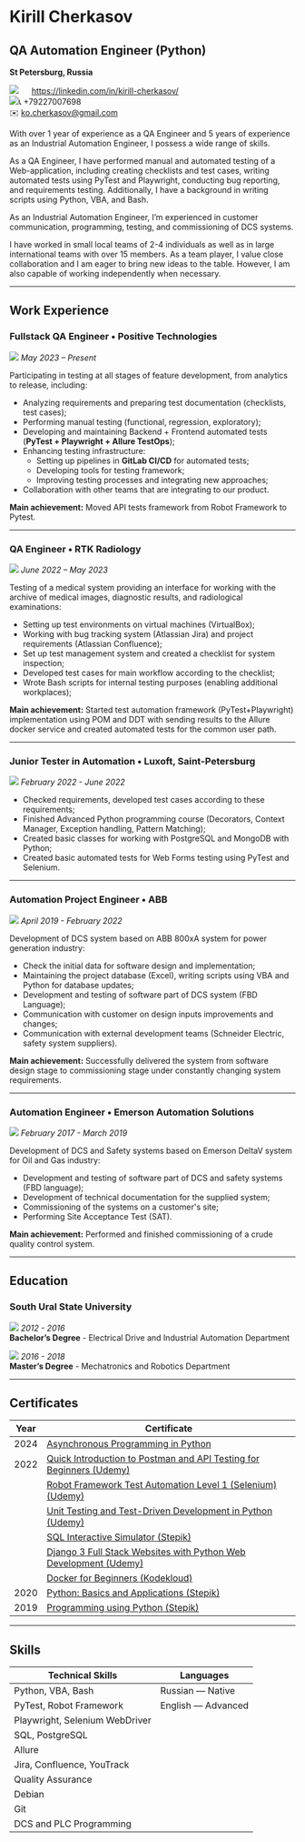 # Kirill Cherkasov

## QA Automation Engineer (Python)

**St Petersburg, Russia**  

![](../static/linkedin.png)
<img src="https://content.linkedin.com/content/dam/me/business/en-us/amp/xbu/linkedin-revised-brand-guidelines/in-logo/fg/brand-inlogo-download-fg-dsk-v01.png.original.png" width="15px" height="15px"/> <a href="https://linkedin.com/in/kirill-cherkasov/">https://linkedin.com/in/kirill-cherkasov/</a><br>
![](../static/telegram.png)📞 +79227007698  
✉️ ko.cherkasov@gmail.com  

With over 1 year of experience as a QA Engineer and 5 years of experience as an Industrial Automation Engineer, I possess a wide range of skills.

As a QA Engineer, I have performed manual and automated testing of a Web-application, including creating checklists and test cases, writing automated tests using PyTest and Playwright, conducting bug reporting, and requirements testing. Additionally, I have a background in writing scripts using Python, VBA, and Bash.

As an Industrial Automation Engineer, I’m experienced in customer communication, programming, testing, and commissioning of DCS systems.

I have worked in small local teams of 2-4 individuals as well as in large international teams with over 15 members. As a team player, I value close collaboration and I am eager to bring new ideas to the table. However, I am also capable of working independently when necessary.

---

## Work Experience

### **Fullstack QA Engineer • Positive Technologies**  
![](../static/PT.png) *May 2023 – Present*

Participating in testing at all stages of feature development, from analytics to release, including:
- Analyzing requirements and preparing test documentation (checklists, test cases);  
- Performing manual testing (functional, regression, exploratory);
- Developing and maintaining Backend + Frontend automated tests (**PyTest + Playwright + Allure TestOps**);  
- Enhancing testing infrastructure:
  - Setting up pipelines in **GitLab CI/CD** for automated tests;
  - Developing tools for testing framework;
  - Improving testing processes and integrating new approaches;
- Collaboration with other teams that are integrating to our product.

**Main achievement:** Moved API tests framework from Robot Framework to Pytest.

---

### **QA Engineer • RTK Radiology**  
![](../static/RTK.png) *June 2022 – May 2023*

Testing of a medical system providing an interface for working with the archive of medical images, diagnostic results, and radiological examinations:
- Setting up test environments on virtual machines (VirtualBox);
- Working with bug tracking system (Atlassian Jira) and project requirements (Atlassian Confluence);
- Set up test management system and created a checklist for system inspection;
- Developed test cases for main workflow according to the checklist;
- Wrote Bash scripts for internal testing purposes (enabling additional workplaces);

**Main achievement:** Started test automation framework (PyTest+Playwright) implementation using POM and DDT with sending results to the Allure docker service and created automated tests for the common user path.

---

### **Junior Tester in Automation • Luxoft, Saint-Petersburg**  
![](../static/luxoft.png) *February 2022 - June 2022*

- Checked requirements, developed test cases according to these requirements;
- Finished Advanced Python programming course (Decorators, Context Manager, Exception handling, Pattern Matching);
- Created basic classes for working with PostgreSQL and MongoDB with Python;
- Created basic automated tests for Web Forms testing using PyTest and Selenium.

---

### **Automation Project Engineer • ABB**  
![](../static/ABB.png) *April 2019 - February 2022*

Development of DCS system based on ABB 800xA system for power generation industry:
- Check the initial data for software design and implementation;
- Maintaining the project database (Excel), writing scripts using VBA and Python for database updates;
- Development and testing of software part of DCS system (FBD Language);
- Communication with customer on design inputs improvements and changes;
- Communication with external development teams (Schneider Electric, safety system suppliers).

**Main achievement:** Successfully delivered the system from software design stage to commissioning stage under constantly changing system requirements.

---

### **Automation Engineer • Emerson Automation Solutions**  
![](../static/Emerson.png) *February 2017 - March 2019*

Development of DCS and Safety systems based on Emerson DeltaV system for Oil and Gas industry:
- Development and testing of software part of DCS and safety systems (FBD language);
- Development of technical documentation for the supplied system;
- Commissioning of the systems on a customer's site;
- Performing Site Acceptance Test (SAT).

**Main achievement:** Performed and finished commissioning of a crude quality control system.

---

## Education

### **South Ural State University**  
![](../static/susu.png) *2012 - 2016*  
**Bachelor’s Degree** - Electrical Drive and Industrial Automation Department  

![](../static/susu.png)  *2016 - 2018*  
**Master’s Degree** - Mechatronics and Robotics Department  

---

## Certificates
| Year  | Certificate |
|-------|-------------|
|2024|[Asynchronous Programming in Python](https://drive.google.com/file/d/146AkGlLe0fbRNPUz5t8zPKudGz6_cI4f/view?usp=sharing)|
|2022|[Quick Introduction to Postman and API Testing for Beginners (Udemy)](http://ude.my/UC-027fab3e-bade-4c4f-a569-84f1a24e2f79)|
||[Robot Framework Test Automation Level 1 (Selenium) (Udemy)](https://www.udemy.com/certificate/UC-5d394770-c43d-4149-9213-bbf1ff3cd87c/)|
||[Unit Testing and Test-Driven Development in Python (Udemy)](https://www.udemy.com/certificate/UC-6681e71f-9213-4fe1-8189-e38848a553b8/)|
||[SQL Interactive Simulator (Stepik)](https://stepik.org/cert/1360584)
||[Django 3 Full Stack Websites with Python Web Development (Udemy)](https://www.udemy.com/certificate/UC-3fb676da-9bf9-4ec6-9c44-33ec4fa654cd/)
||[Docker for Beginners (Kodekloud)](https://kodekloud.com/certificate-verification/7CB189606F-7CB75264A9-7CAB565021/)|
|2020|[Python: Basics and Applications (Stepik)](https://stepik.org/cert/298230)|
|2019|[Programming using Python (Stepik)](https://stepik.org/cert/239837)|

---

## Skills

| **Technical Skills**                              | **Languages**            |
|---------------------------------------------------|--------------------------|
| Python, VBA, Bash                                 | Russian — Native         |
| PyTest, Robot Framework                           | English — Advanced       |
| Playwright, Selenium WebDriver                    |                          |
| SQL, PostgreSQL                                   |                          |
| Allure                                             |                          |
| Jira, Confluence, YouTrack                        |                          |
| Quality Assurance                                  |                          |
| Debian                                             |                          |
| Git                                               |                          |
| DCS and PLC Programming                           |                          |

